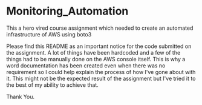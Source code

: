 # Monitoring_Automation
This a hero vired course assignment which needed to create an automated infrastructure of AWS using boto3 

Please find this README as an important notice for the code submitted on the assignment. A lot of things have been hardcoded and a few of the things had to be manually done on the AWS console itself. This is why a word documentation has been created even when there was no requirement so I could help explain the process of how I've gone about with it. This might not be the expected result of the assignment but I've tried it to the best of my ability to achieve that. 

Thank You.

